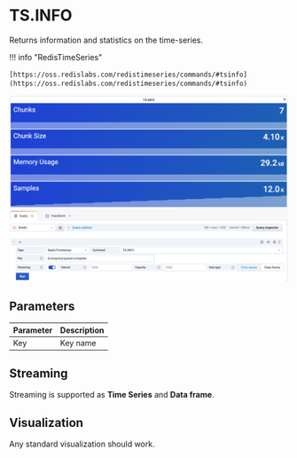 # TS.INFO

Returns information and statistics on the time-series.

!!! info "RedisTimeSeries"

    [https://oss.redislabs.com/redistimeseries/commands/#tsinfo](https://oss.redislabs.com/redistimeseries/commands/#tsinfo)

![TS.RANGE](../../images/redis-datasource/commands/ts-info.png)

## Parameters

| Parameter | Description |
| --------- | ----------- |
| Key       | Key name    |

## Streaming

Streaming is supported as **Time Series** and **Data frame**.

## Visualization

Any standard visualization should work.
